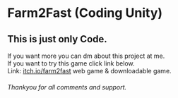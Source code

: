 # Farm2Fast (Coding Unity)
## This is just only Code. 
If you want more you can dm about this project at me.  
If you want to try this game click link below.  
Link: [itch.io/farm2fast](https://yrush.itch.io/farm2fast) web game & downloadable game. 

###### Thankyou for all comments and support.
